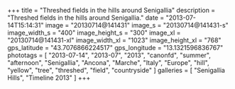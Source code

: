 +++
title = "Threshed fields in the hills around Senigallia"
description = "Threshed fields in the hills around Senigallia."
date = "2013-07-14T15:14:31"
image = "20130714@141431"
image_s = "20130714@141431-s"
image_width_s = "400"
image_height_s = "300"
image_xl = "20130714@141431-xl"
image_width_xl = "1023"
image_height_xl = "768"
gps_latitude = "43.7076866224517"
gps_longitude = "13.1321596836767"
phototags = [ "2013-07-14", "2013-07", "2013", "canonfd", "summer", "afternoon", "Senigallia", "Ancona", "Marche", "Italy", "Europe", "hill", "yellow", "tree", "threshed", "field", "countryside" ]
galleries = [ "Senigallia Hills", "Timeline 2013" ]
+++
